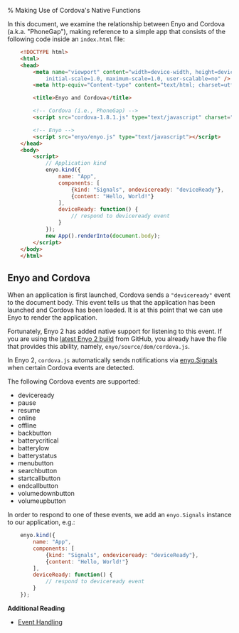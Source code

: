% Making Use of Cordova's Native Functions

In this document, we examine the relationship between Enyo and Cordova (a.k.a.
"PhoneGap"), making reference to a simple app that consists of the following
code inside an `index.html` file:

```html
    <!DOCTYPE html>
    <html>
    <head>
        <meta name="viewport" content="width=device-width, height=device-height,
            initial-scale=1.0, maximum-scale=1.0, user-scalable=no" />
        <meta http-equiv="Content-type" content="text/html; charset=utf-8"/>

        <title>Enyo and Cordova</title>

        <!-- Cordova (i.e., PhoneGap) -->
        <script src="cordova-1.8.1.js" type="text/javascript" charset="utf-8"></script>

        <!-- Enyo -->
        <script src="enyo/enyo.js" type="text/javascript"></script>
    </head>
    <body>
        <script>
            // Application kind
            enyo.kind({
                name: "App",
                components: [
                    {kind: "Signals", ondeviceready: "deviceReady"},
                    {content: "Hello, World!"}
                ],
                deviceReady: function() {
                    // respond to deviceready event
                }
            });
            new App().renderInto(document.body);
        </script>
    </body>
    </html>
```

## Enyo and Cordova

When an application is first launched, Cordova sends a `"deviceready"` event to
the document body.  This event tells us that the application has been launched
and Cordova has been loaded.  It is at this point that we can use Enyo to render
the application.

Fortunately, Enyo 2 has added native support for listening to this event.  If
you are using the [latest Enyo 2 build](https://github.com/enyojs/enyo) from
GitHub, you already have the file that provides this ability, namely,
`enyo/source/dom/cordova.js`.

In Enyo 2, `cordova.js` automatically sends notifications via
[enyo.Signals](../../index.html#/kind/enyo.Signals) when certain Cordova events
are detected.

The following Cordova events are supported:

* deviceready
* pause
* resume
* online
* offline
* backbutton
* batterycritical
* batterylow
* batterystatus
* menubutton
* searchbutton
* startcallbutton
* endcallbutton
* volumedownbutton
* volumeupbutton

In order to respond to one of these events, we add an `enyo.Signals` instance to
our application, e.g.:

```javascript
    enyo.kind({
        name: "App",
        components: [
            {kind: "Signals", ondeviceready: "deviceReady"},
            {content: "Hello, World!"}
        ],
        deviceReady: function() {
            // respond to deviceready event
        }
    });
```

**Additional Reading**

* [Event Handling](../key-concepts/event-handling.html)
